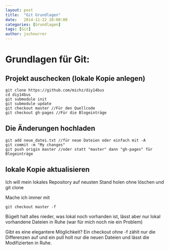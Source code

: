 ```yaml
---
layout: post
title:  "Git Grundlagen"
date:   2014-11-22 20:00:00
categories: [Grundlagen]
tags: [Git]
author: jschnurrer
---
```


# Grundlagen für Git:

## Projekt auschecken (lokale Kopie anlegen)

    git clone https://github.com/michz/diy14bus
    cd diy14bus
    git submodule init
    git submodule update
    git checkout master //Für den Quellcode
    git checkout gh-pages //Für die Blogeinträge

## Die Änderungen hochladen

    git add neue_datei.txt //für neue Dateien oder einfach mit -A
    git commit -m "My changes" 
    git push origin master //oder statt "master" dann "gh-pages" für Blogeinträge

## lokale Kopie aktualisieren
Ich will mein lokales Repository auf neusten Stand holen ohne löschen und git clone

Mache ich immer mit

    git checkout master -f

Bügelt halt alles nieder, was lokal noch vorhanden ist, lässt aber nur lokal vorhandene Dateien in Ruhe (war für mich noch nie ein Problem)

Gibt es eine elegantere Möglichkeit? Ein checkout ohne -f zählt nur die Differenzen auf und ein pull holt nur die neuen Dateien und lässt die Modifizierten in Ruhe.



